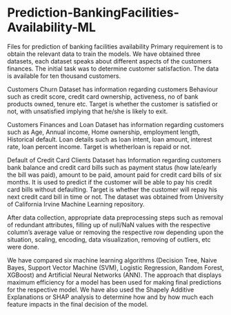 # Prediction-BankingFacilities-Availability-ML
Files for prediction of banking facilities availability
Primary requirement is to obtain the relevant data to train the models. We have obtained three datasets, each dataset speaks
about different aspects of the customers finances. The initial task was to determine customer satisfaction. The data is available
for ten thousand customers. 

Customers Churn Dataset has information regarding customers Behaviour such as credit
score, credit card ownership, activeness, no of bank products owned, tenure etc. Target is whether the customer is satisfied
or not, with unsatisfied implying that he/she is likely to exit. 

Customers Finances and Loan Dataset has information regarding customers such as Age, Annual income, Home ownership, employment length, Historical default. Loan details such as loan intent, loan amount, interest rate, loan percent income. 
Target is whetherloan is repaid or not. 

Default of Credit Card Clients Dataset has Information regarding customers bank balance and credit card bills such as payment status (how
late/early the bill was paid), amount to be paid, amount paid for credit card bills of six months. It is used to predict if the
customer will be able to pay his credit card bills without defaulting. Target is whether the customer will repay his next credit
card bill in time or not. The dataset was obtained from University of California Irvine Machine Learning repository.

After data collection, appropriate data preprocessing steps such as removal of
redundant attributes, filling up of null/NaN values with the respective column’s average value or removing the respective row
depending upon the situation, scaling, encoding, data visualization, removing of outliers, etc were done.

We have compared six machine learning algorithms (Decision Tree, Naive Bayes, Support Vector Machine (SVM), Logistic
Regression, Random Forest, XGBoost) and Artificial Neural Networks (ANN). The approach that displays maximum
efficiency for a model has been used for making final predictions for the respective model.
We have also used the Shapely Additive Explanations or SHAP analysis to determine how and by how much each feature
impacts in the final decision of the model.
